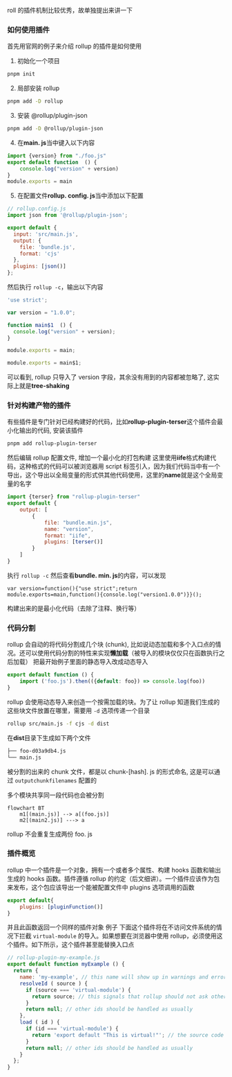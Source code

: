 roll 的插件机制比较优秀，故单独提出来讲一下

### 如何使用插件
首先用官网的例子来介绍 rollup 的插件是如何使用
1. 初始化一个项目
```sh
pnpm init
```
2. 局部安装 rollup
```sh
pnpm add -D rollup
```
3. 安装 @rollup/plugin-json
```sh
pnpm add -D @rollup/plugin-json
```

4. 在**main. js**当中键入以下内容
```js
import {version} from "./foo.js"
export default function  () {
	console.log("version" + version)
}
module.exports = main
```
5. 在配置文件**rollup. config. js**当中添加以下配置
```js
// rollup.config.js
import json from '@rollup/plugin-json';

export default {
  input: 'src/main.js',
  output: {
    file: 'bundle.js',
    format: 'cjs'
  },
  plugins: [json()]
};
```
然后执行 `rollup -c`，输出以下内容
```js
'use strict';

var version = "1.0.0";

function main$1  () {
  console.log("version" + version);
}

module.exports = main;

module.exports = main$1;
```

可以看到, rollup 只导入了 version 字段，其余没有用到的内容都被忽略了, 这实际上就是**tree-shaking**

### 针对构建产物的插件
有些插件是专门针对已经构建好的代码，比如**rollup-plugin-terser**这个插件会最小化输出的代码, 安装该插件
```sh
pnpm add rollup-plugin-terser
```
然后编辑 rollup 配置文件, 增加一个最小化的打包构建
这里使用**iife**格式构建代码，这种格式的代码可以被浏览器用 script 标签引入，因为我们代码当中有一个导出，这个导出以全局变量的形式供其他代码使用，这里的**name**就是这个全局变量的名字
```js
import {terser} from "rollup-plugin-terser"
export default {
	output: [
		{
			file: "bundle.min.js",
			name: "version",
			format: "iife",
			plugins: [terser()]
		}
	]
}
```
执行 `rollup -c` 然后查看**bundle. min. js**的内容，可以发现
```
var version=function(){"use strict";return module.exports=main,function(){console.log("version1.0.0")}}();
```
构建出来的是最小化代码（去除了注释、换行等）

### 代码分割
rollup 会自动的将代码分割成几个块 (chunk), 比如说动态加载和多个入口点的情况。还可以使用代码分割的特性来实现**懒加载**（被导入的模块仅仅只在函数执行之后加载）
把最开始例子里面的静态导入改成动态导入
```js
export default function () {
	import ('foo.js').then(({default: foo}) => console.log(foo))
}
```
rollup 会使用动态导入来创造一个按需加载的块。为了让 rollup 知道我们生成的这些块文件放置在哪里，需要用 `-d` 选项传递一个目录
```sh
rollup src/main.js -f cjs -d dist
```
在**dist**目录下生成如下两个文件
```sh
├── foo-d03a9db4.js
└── main.js
```
被分割的出来的 chunk 文件，都是以 chunk-[hash]. js 的形式命名, 这是可以通过 `outputchunkfilenames` 配置的

多个模块共享同一段代码也会被分割
```mermaid
flowchart BT
	m1[(main.js)] --> a[(foo.js)]
	m2[(main2.js)] ---> a
```

rollup 不会重复生成两份 foo. js

### 插件概览

rollup 中一个插件是一个对象，拥有一个或者多个属性、构建 hooks 函数和输出生成的 hooks 函数。插件遵循 rollup 的约定（后文细讲）。一个插件应该作为包来发布，这个包应该导出一个能被配置文件中 plugins 选项调用的函数
```js
export default{
	plugins: [pluginFunction()]
}
```
并且此函数返回一个同样的插件对象
例子
下面这个插件将在不访问文件系统的情况下拦截 `virtual-module` 的导入。如果想要在浏览器中使用 rollup，必须使用这个插件。如下所示，这个插件甚至能替换入口点
```js
// rollup-plugin-my-example.js
export default function myExample () {
  return {
    name: 'my-example', // this name will show up in warnings and errors
    resolveId ( source ) {
      if (source === 'virtual-module') {
        return source; // this signals that rollup should not ask other plugins or check the file system to find this id
      }
      return null; // other ids should be handled as usually
    },
    load ( id ) {
      if (id === 'virtual-module') {
        return 'export default "This is virtual!"'; // the source code for "virtual-module"
      }
      return null; // other ids should be handled as usually
    }
  };
}
```